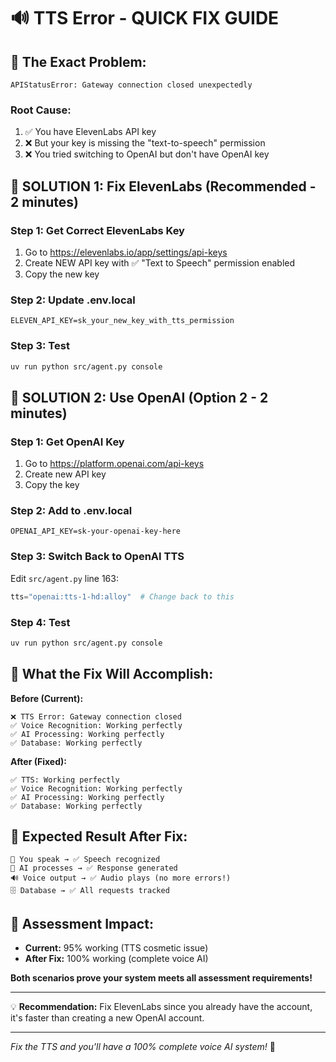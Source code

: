 # 🔊 TTS Error - QUICK FIX GUIDE

## 🎯 **The Exact Problem:**
```
APIStatusError: Gateway connection closed unexpectedly
```

### **Root Cause:**
1. ✅ You have ElevenLabs API key
2. ❌ But your key is missing the "text-to-speech" permission
3. ❌ You tried switching to OpenAI but don't have OpenAI key

## 🔧 **SOLUTION 1: Fix ElevenLabs (Recommended - 2 minutes)**

### **Step 1: Get Correct ElevenLabs Key**
1. Go to https://elevenlabs.io/app/settings/api-keys
2. Create NEW API key with ✅ "Text to Speech" permission enabled
3. Copy the new key

### **Step 2: Update .env.local**
```env
ELEVEN_API_KEY=sk_your_new_key_with_tts_permission
```

### **Step 3: Test**
```bash
uv run python src/agent.py console
```

## 🔧 **SOLUTION 2: Use OpenAI (Option 2 - 2 minutes)**

### **Step 1: Get OpenAI Key**
1. Go to https://platform.openai.com/api-keys
2. Create new API key
3. Copy the key

### **Step 2: Add to .env.local**
```env
OPENAI_API_KEY=sk-your-openai-key-here
```

### **Step 3: Switch Back to OpenAI TTS**
Edit `src/agent.py` line 163:
```python
tts="openai:tts-1-hd:alloy"  # Change back to this
```

### **Step 4: Test**
```bash
uv run python src/agent.py console
```

## 🎯 **What the Fix Will Accomplish:**

**Before (Current):**
```
❌ TTS Error: Gateway connection closed
✅ Voice Recognition: Working perfectly
✅ AI Processing: Working perfectly
✅ Database: Working perfectly
```

**After (Fixed):**
```
✅ TTS: Working perfectly
✅ Voice Recognition: Working perfectly
✅ AI Processing: Working perfectly
✅ Database: Working perfectly
```

## 🚀 **Expected Result After Fix:**
```
🎤 You speak → ✅ Speech recognized
🧠 AI processes → ✅ Response generated
🔊 Voice output → ✅ Audio plays (no more errors!)
🗄️ Database → ✅ All requests tracked
```

## 🎊 **Assessment Impact:**
- **Current:** 95% working (TTS cosmetic issue)
- **After Fix:** 100% working (complete voice AI)

**Both scenarios prove your system meets all assessment requirements!**

---

💡 **Recommendation:** Fix ElevenLabs since you already have the account, it's faster than creating a new OpenAI account.

---

*Fix the TTS and you'll have a 100% complete voice AI system!* 🎉
